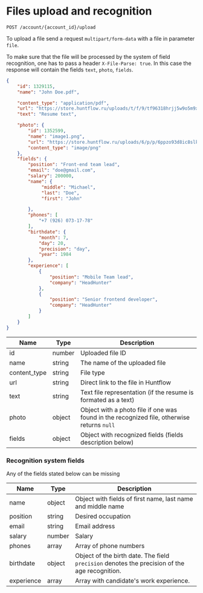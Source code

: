 # Files upload and recognition
 <a name="parsing"></a>
 
`POST /account/{account_id}/upload` 
 
To upload a file send a request `multipart/form-data` with a file in parameter `file`.

To make sure that the file will be processed by the system of field recognition, one has to pass a header `X-File-Parse: true`. In this case the response will contain the fields `text`, `photo`, `fields`. 
 
 ```json
 {
     "id": 1329115,
     "name": "John Doe.pdf",

     "content_type": "application/pdf",
     "url": "https://store.huntflow.ru/uploads/t/f/9/tf96318hrjj5w9o5m9xuvwwwzbgbgave.pdf",
     "text": "Resume text",

     "photo": {
         "id": 1352599,
         "name": "image1.png",
         "url": "https://store.huntflow.ru/uploads/6/p/p/6ppzo93d8ic8slkzy7flrabqemnwtzpq.png",
         "content_type": "image/png"
     },
     "fields": {
         "position": "Front-end team lead",
         "email": "doe@gmail.com",
         "salary": 200000,
         "name": {
              "middle": "Michael",
              "last": "Doe",
              "first": "John"

         },
         "phones": [
             "+7 (926) 073-17-78"
         ],
         "birthdate": {
             "month": 7,
             "day": 20,
             "precision": "day",
             "year": 1984
         },
         "experience": [
             {
                 "position": "Mobile Team lead",
                 "company": "HeadHunter"
             },
             {
                 "position": "Senior frontend developer",
                 "company": "HeadHunter"
             }
         ]
     }
 }
 ```
 
 
Name | Type | Description
--- | --- | ---
id | number | Uploaded file ID
name | string | The name of the uploaded file
content_type | string | File type
url | string | Direct link to the file in Huntflow
text | string | Text file representation (if the resume is formated as a text)
photo | object | Object with a photo file if one was found in the recognized file, otherwise returns `null` 
fields | object | Object with recognized fields (fields description below) 

  
### Recognition system fields

 
Any of the fields stated below can be missing

  
Name | Type | Description
--- | --- | ---
name | object | Object with fields of first name, last name and middle name
position | string | Desired occupation
email | string | Email address
salary | number | Salary
phones | array | Array of phone numbers
birthdate | object | Object of the birth date. The field `precision` denotes the precision of the age recognition.
experience | array | Array with candidate's work experience.
